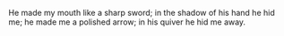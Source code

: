 He made my mouth like a sharp sword; in the shadow of his hand he hid me; he made me a polished arrow; in his quiver he hid me away.
